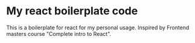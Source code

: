 # My react boilerplate code
This is a boilerplate for react for my personal usage. Inspired by Frontend masters course "Complete intro to React".